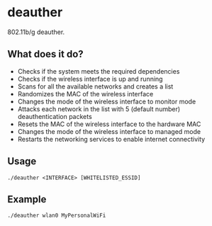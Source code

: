 # deauther
802.11b/g deauther.

## What does it do?
* Checks if the system meets the required dependencies
* Checks if the wireless interface is up and running
* Scans for all the available networks and creates a list
* Randomizes the MAC of the wireless interface
* Changes the mode of the wireless interface to monitor mode
* Attacks each network in the list with 5 (default number) deauthentication packets
* Resets the MAC of the wireless interface to the hardware MAC
* Changes the mode of the wireless interface to managed mode
* Restarts the networking services to enable internet connectivity

## Usage
`./deauther <INTERFACE> [WHITELISTED_ESSID]`

## Example
`./deauther wlan0 MyPersonalWiFi`
